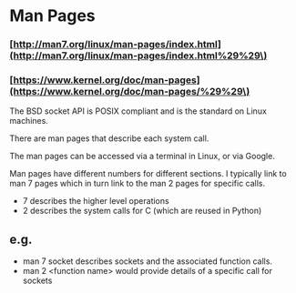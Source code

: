# Man Pages

### [http://man7.org/linux/man-pages/index.html](http://man7.org/linux/man-pages/index.html%29%29\)

### [https://www.kernel.org/doc/man-pages](https://www.kernel.org/doc/man-pages/%29%29\)

The BSD socket API is POSIX compliant and is the standard on Linux machines.

There are man pages that describe each system call.

The man pages can be accessed via a terminal in Linux, or via Google.

Man pages have different numbers for different sections. I typically link to man 7 pages which in turn link to the man 2 pages for specific calls.

* 7 describes the higher level operations
* 2 describes the system calls for C \(which are reused in Python\)

## e.g.

* man 7 socket describes sockets and the associated function calls.
* man 2 &lt;function name&gt; would provide details of a specific call for sockets

